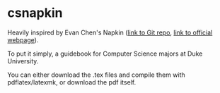# csnapkin

Heavily inspired by Evan Chen's Napkin ([link to Git repo](https://github.com/vEnhance/napkin), [link to official webpage](https://web.evanchen.cc/napkin.html)).

To put it simply, a guidebook for Computer Science majors at Duke University.

You can either download the .tex files and compile them with pdflatex/latexmk, or download the pdf itself.
